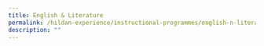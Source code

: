 ```yaml
---
title: English & Literature
permalink: /hildan-experience/instructional-programmes/english-n-literature/
description: ""
---
```

